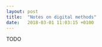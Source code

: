 ```yaml
---
layout: post
title:  "Notes on digital methods"
date:   2018-03-01 11:03:15 +0100
---
```



TODO








